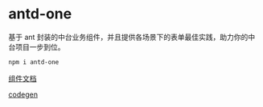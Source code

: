 # antd-one

基于 ant 封装的中台业务组件，并且提供各场景下的表单最佳实践，助力你的中台项目一步到位。

```bash
npm i antd-one
```

[组件文档](https://wen-haoming.github.io/antd-one/)


[codegen](https://wen-haoming.github.io/antd-one/one-codes)
